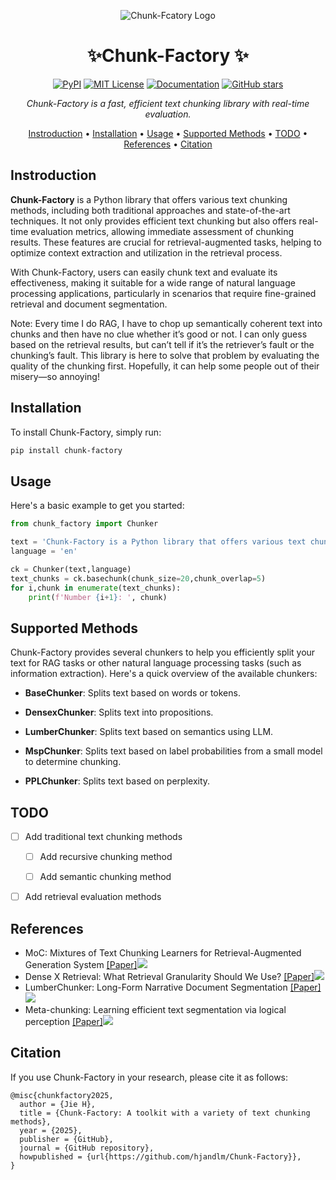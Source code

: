 <div align='center'>

![Chunk-Fcatory Logo](./chunk_factory/assets/logo.png)

# ✨Chunk-Factory ✨
[![PyPI](https://img.shields.io/badge/pypi-v0.1.0-blue)](https://pypi.org/project/chunk-factory/)
[![MIT License](https://img.shields.io/badge/license-MIT-blue)](https://opensource.org/licenses/MIT)
[![Documentation](https://img.shields.io/badge/docs-Usage.md-blue.svg)](Usage.md)
[![GitHub stars](https://img.shields.io/github/stars/hjandlm/Chunk-Factory?style=social)](https://github.com/hjandlm/Chunk-Factory/stargazers)

_Chunk-Factory is a fast, efficient text chunking library with real-time evaluation._

[Instroduction](#Instroduction) •
[Installation](#Installation) •
[Usage](#Usage) •
[Supported Methods](#supported-methods) •
[TODO](#TODO) •
[References](#References) •
[Citation](#Citation) 

</div>

## Instroduction
**Chunk-Factory** is a Python library that offers various text chunking methods, including both traditional approaches and state-of-the-art techniques. It not only provides efficient text chunking but also offers real-time evaluation metrics, allowing immediate assessment of chunking results. These features are crucial for retrieval-augmented tasks, helping to optimize context extraction and utilization in the retrieval process.

With Chunk-Factory, users can easily chunk text and evaluate its effectiveness, making it suitable for a wide range of natural language processing applications, particularly in scenarios that require fine-grained retrieval and document segmentation.

Note: Every time I do RAG, I have to chop up semantically coherent text into chunks and then have no clue whether it’s good or not. I can only guess based on the retrieval results, but can’t tell if it’s the retriever’s fault or the chunking’s fault. This library is here to solve that problem by evaluating the quality of the chunking first. Hopefully, it can help some people out of their misery—so annoying!

## Installation
To install Chunk-Factory, simply run:

```bash
pip install chunk-factory
```

## Usage

Here's a basic example to get you started:

```python
from chunk_factory import Chunker

text = 'Chunk-Factory is a Python library that offers various text chunking methods, including both traditional approaches and state-of-the-art techniques. It not only provides efficient text chunking but also offers real-time evaluation metrics, allowing immediate assessment of chunking results. These features are crucial for retrieval-augmented tasks, helping to optimize context extraction and utilization in the retrieval process.'
language = 'en'

ck = Chunker(text,language)
text_chunks = ck.basechunk(chunk_size=20,chunk_overlap=5)
for i,chunk in enumerate(text_chunks):
    print(f'Number {i+1}: ', chunk)
```

## Supported Methods
Chunk-Factory provides several chunkers to help you efficiently split your text for RAG tasks or other natural language processing tasks (such as information extraction). Here's a quick overview of the available chunkers:

- **BaseChunker**: Splits text based on words or tokens.

- **DensexChunker**: Splits text into propositions.

- **LumberChunker**: Splits text based on semantics using LLM.

- **MspChunker**: Splits text based on label probabilities from a small model to determine chunking.

- **PPLChunker**: Splits text based on perplexity.

## TODO
- [ ] Add traditional text chunking methods 

  - [ ] Add recursive chunking method

  - [ ] Add semantic chunking method  

- [ ] Add retrieval evaluation methods
 

## References
* MoC: Mixtures of Text Chunking Learners for Retrieval-Augmented Generation System [[Paper]](https://arxiv.org/abs/2503.09600)![](https://img.shields.io/badge/arXiv-2025.03-red)
* Dense X Retrieval: What Retrieval Granularity Should We Use? [[Paper]](https://openreview.net/forum?id=WO0WM0xrJo)![](https://img.shields.io/badge/EMNLP-2024-blue)
* LumberChunker: Long-Form Narrative Document Segmentation [[Paper]](https://aclanthology.org/2024.findings-emnlp.377/)![](https://img.shields.io/badge/EMNLP-2024-blue)
* Meta-chunking: Learning efficient text segmentation via logical perception [[Paper]](https://arxiv.org/abs/2410.12788)![](https://img.shields.io/badge/arXiv-2024.11-red)



## Citation
If you use Chunk-Factory in your research, please cite it as follows:

```
@misc{chunkfactory2025,
  author = {Jie H},
  title = {Chunk-Factory: A toolkit with a variety of text chunking methods},
  year = {2025},
  publisher = {GitHub},
  journal = {GitHub repository},
  howpublished = {url{https://github.com/hjandlm/Chunk-Factory}},
}
```



